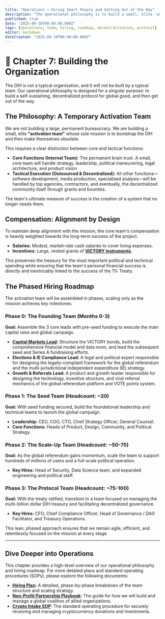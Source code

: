 ```yaml
---
title: "Operations → Hiring Smart People and Getting Out of the Way"
description: "The operational philosophy is to build a small, elite 'activation team' whose goal is to create a self-sustaining protocol and then make themselves obsolete."
published: true
date: "2025-09-10T00:00:00.000Z"
tags: [operations, team, hiring, roadmap, decentralization, protocol]
editor: markdown
dateCreated: "2025-09-10T00:00:00.000Z"
---
```


# 📖 Chapter 7: Building the Organization

The DIH is not a typical organization, and it will not be built by a typical team. Our operational philosophy is designed for a singular purpose: to build a self-sustaining, decentralized protocol for global good, and then get out of the way.

## The Philosophy: A Temporary Activation Team

We are not building a large, permanent bureaucracy. We are building a small, elite **"activation team"** whose sole mission is to bootstrap the DIH and then make themselves obsolete.

This requires a clear distinction between core and tactical functions:

- **Core Functions (Internal Team):** The permanent brain trust. A small, core team will handle strategy, leadership, political maneuvering, legal architecture, and product vision.
- **Tactical Execution (Outsourced & Decentralized):** All other functions—software development, media production, specialized analysis—will be handled by top agencies, contractors, and eventually, the decentralized community itself through grants and bounties.

The team's ultimate measure of success is the creation of a system that no longer needs them.

## Compensation: Alignment by Design

To maintain deep alignment with the mission, the core team's compensation is heavily weighted towards the long-term success of the project.

- **Salaries:** Modest, market-rate cash salaries to cover living expenses.
- **Incentives:** Large, vested grants of **[VICTORY instruments](./economics.md)**.

This preserves the treasury for the most important political and technical spending while ensuring that the team's personal financial success is directly and inextricably linked to the success of the 1% Treaty.

## The Phased Hiring Roadmap

The activation team will be assembled in phases, scaling only as the mission achieves key milestones.

### Phase 0: The Founding Team (Months 0-3)

**Goal:** Assemble the 3 core leads with pre-seed funding to execute the main capital raise and global campaign.

- **[Capital Markets Lead](./careers/capital-markets-lead.md):** Structure the VICTORY bonds, build the comprehensive financial model and data room, and lead the subsequent seed and Series A fundraising efforts.
- **Elections & IE Compliance Lead:** A legal and political expert responsible for designing the legally-compliant framework for the global referendum and the multi-jurisdictional independent expenditure (IE) strategy.
- **Growth & Referrals Lead:** A product and growth leader responsible for designing the technology, incentive structure, and viral referral mechanics of the global referendum platform and VOTE points system.

### Phase 1: The Seed Team (Headcount: ~20)

**Goal:** With seed funding secured, build the foundational leadership and technical teams to launch the global campaign.

- **Leadership:** CEO, COO, CTO, Chief Strategy Officer, General Counsel.
- **Core Functions:** Heads of Product, Design, Community, and Political Strategy.

### Phase 2: The Scale-Up Team (Headcount: ~50-75)

**Goal:** As the global referendum gains momentum, scale the team to support hundreds of millions of users and a full-scale political operation.

- **Key Hires:** Head of Security, Data Science team, and expanded engineering and political staff.

### Phase 3: The Protocol Team (Headcount: ~75-100)

**Goal:** With the treaty ratified, transition to a team focused on managing the multi-billion dollar DIH treasury and facilitating decentralized governance.

- **Key Hires:** CFO, Chief Compliance Officer, Head of Governance / DAO Facilitator, and Treasury Operations.

This lean, phased approach ensures that we remain agile, efficient, and relentlessly focused on the mission at every stage.

---

## Dive Deeper into Operations

This chapter provides a high-level overview of our operational philosophy and hiring roadmap. For more detailed plans and standard operating procedures (SOPs), please explore the following documents:

- **[Hiring Plan](./careers/hiring-plan.md):** A detailed, phase-by-phase breakdown of the team structure and scaling strategy.
- **[Non-Profit Partnership Playbook](./operations/nonprofit-partnership-playbook.md):** The guide for how we will build and manage a global coalition of allied organizations.
- **[Crypto Intake SOP](./operations/crypto-intake-sop.md):** The standard operating procedure for securely receiving and managing cryptocurrency donations and investments.
